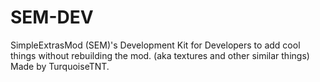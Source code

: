 # SEM-DEV
SimpleExtrasMod (SEM)'s Development Kit for Developers to add cool things without rebuilding the mod. (aka textures and other similar things)
Made by TurquoiseTNT.
